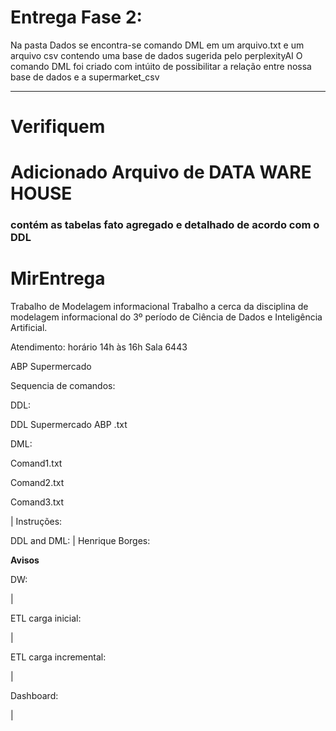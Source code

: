 # Entrega Fase 2:

Na pasta Dados se encontra-se comando DML em um arquivo.txt e um arquivo csv contendo uma base de dados sugerida pelo perplexityAI
O comando DML foi criado com intúito de possibilitar a relação entre nossa base de dados e a supermarket_csv


----------------------------------
# Verifiquem 
# Adicionado Arquivo de DATA WARE HOUSE 
### contém as tabelas fato agregado e detalhado de acordo com o DDL


# MirEntrega
Trabalho de Modelagem informacional
Trabalho a cerca da disciplina de modelagem informacional do 3º período de Ciência de Dados e Inteligência Artificial.

Atendimento: horário 14h às 16h  Sala 6443

ABP Supermercado

Sequencia de comandos:

DDL:

DDL Supermercado ABP .txt

DML:

Comand1.txt

Comand2.txt

Comand3.txt

| Instruções:



DDL and DML:
| Henrique Borges:

 __Avisos__
 

DW:

|

ETL carga inicial:

|

ETL carga incremental:

|

Dashboard:

|


